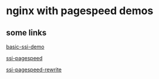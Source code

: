 # nginx with pagespeed demos

## some links

[basic-ssi-demo](./basic-ssi/README.md)

[ssi-pagespeed](./ssi-pagespeed/README.md)

[ssi-pagespeed-rewrite](./ssi-pagespeed-rewrite/README.md)

